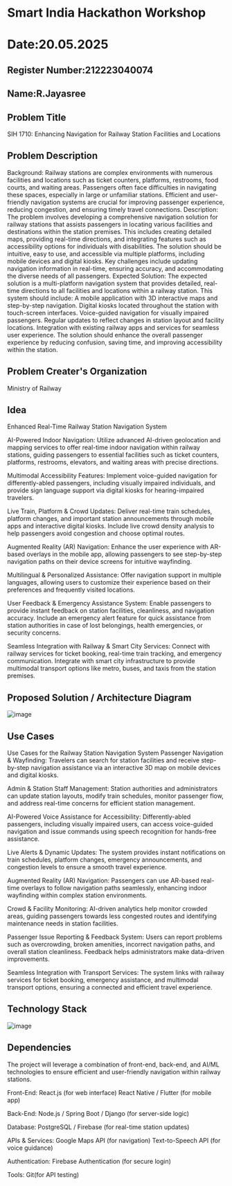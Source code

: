 # Smart India Hackathon Workshop
# Date:20.05.2025
## Register Number:212223040074
## Name:R.Jayasree
## Problem Title
SIH 1710: Enhancing Navigation for Railway Station Facilities and Locations
## Problem Description
Background: Railway stations are complex environments with numerous facilities and locations such as ticket counters, platforms, restrooms, food courts, and waiting areas. Passengers often face difficulties in navigating these spaces, especially in large or unfamiliar stations. Efficient and user-friendly navigation systems are crucial for improving passenger experience, reducing congestion, and ensuring timely travel connections. Description: The problem involves developing a comprehensive navigation solution for railway stations that assists passengers in locating various facilities and destinations within the station premises. This includes creating detailed maps, providing real-time directions, and integrating features such as accessibility options for individuals with disabilities. The solution should be intuitive, easy to use, and accessible via multiple platforms, including mobile devices and digital kiosks. Key challenges include updating navigation information in real-time, ensuring accuracy, and accommodating the diverse needs of all passengers. Expected Solution: The expected solution is a multi-platform navigation system that provides detailed, real-time directions to all facilities and locations within a railway station. This system should include: A mobile application with 3D interactive maps and step-by-step navigation. Digital kiosks located throughout the station with touch-screen interfaces. Voice-guided navigation for visually impaired passengers. Regular updates to reflect changes in station layout and facility locations. Integration with existing railway apps and services for seamless user experience. The solution should enhance the overall passenger experience by reducing confusion, saving time, and improving accessibility within the station.

## Problem Creater's Organization
Ministry of Railway

## Idea

Enhanced Real-Time Railway Station Navigation System

AI-Powered Indoor Navigation: Utilize advanced AI-driven geolocation and mapping services to offer real-time indoor navigation within railway stations, guiding passengers to essential facilities such as ticket counters, platforms, restrooms, elevators, and waiting areas with precise directions.

Multimodal Accessibility Features: Implement voice-guided navigation for differently-abled passengers, including visually impaired individuals, and provide sign language support via digital kiosks for hearing-impaired travelers.

Live Train, Platform & Crowd Updates: Deliver real-time train schedules, platform changes, and important station announcements through mobile apps and interactive digital kiosks. Include live crowd density analysis to help passengers avoid congestion and choose optimal routes.

Augmented Reality (AR) Navigation: Enhance the user experience with AR-based overlays in the mobile app, allowing passengers to see step-by-step navigation paths on their device screens for intuitive wayfinding.

Multilingual & Personalized Assistance: Offer navigation support in multiple languages, allowing users to customize their experience based on their preferences and frequently visited locations.

User Feedback & Emergency Assistance System: Enable passengers to provide instant feedback on station facilities, cleanliness, and navigation accuracy. Include an emergency alert feature for quick assistance from station authorities in case of lost belongings, health emergencies, or security concerns.

Seamless Integration with Railway & Smart City Services: Connect with railway services for ticket booking, real-time train tracking, and emergency communication. Integrate with smart city infrastructure to provide multimodal transport options like metro, buses, and taxis from the station premises.
## Proposed Solution / Architecture Diagram
![image](https://github.com/user-attachments/assets/987d1000-2ced-4c18-bcf7-fc19ccb00bbe)


## Use Cases
Use Cases for the Railway Station Navigation System Passenger Navigation & Wayfinding: Travelers can search for station facilities and receive step-by-step navigation assistance via an interactive 3D map on mobile devices and digital kiosks.

Admin & Station Staff Management: Station authorities and administrators can update station layouts, modify train schedules, monitor passenger flow, and address real-time concerns for efficient station management.

AI-Powered Voice Assistance for Accessibility: Differently-abled passengers, including visually impaired users, can access voice-guided navigation and issue commands using speech recognition for hands-free assistance.

Live Alerts & Dynamic Updates: The system provides instant notifications on train schedules, platform changes, emergency announcements, and congestion levels to ensure a smooth travel experience.

Augmented Reality (AR) Navigation: Passengers can use AR-based real-time overlays to follow navigation paths seamlessly, enhancing indoor wayfinding within complex station environments.

Crowd & Facility Monitoring: AI-driven analytics help monitor crowded areas, guiding passengers towards less congested routes and identifying maintenance needs in station facilities.

Passenger Issue Reporting & Feedback System: Users can report problems such as overcrowding, broken amenities, incorrect navigation paths, and overall station cleanliness. Feedback helps administrators make data-driven improvements.

Seamless Integration with Transport Services: The system links with railway services for ticket booking, emergency assistance, and multimodal transport options, ensuring a connected and efficient travel experience. 

## Technology Stack
![image](https://github.com/user-attachments/assets/35349926-ec65-4601-b766-5d6e526d790f)

## Dependencies
The project will leverage a combination of front-end, back-end, and AI/ML technologies to ensure efficient and user-friendly navigation within railway stations.

Front-End: React.js (for web interface) React Native / Flutter (for mobile app)

Back-End: Node.js / Spring Boot / Django (for server-side logic)

Database: PostgreSQL / Firebase (for real-time station updates)

APIs & Services: Google Maps API (for navigation) Text-to-Speech API (for voice guidance)

Authentication: Firebase Authentication (for secure login)

Tools: Git(for API testing)
